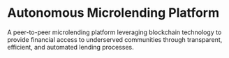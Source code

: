 # Autonomous Microlending Platform
 A peer-to-peer microlending platform leveraging blockchain technology to provide financial access to underserved communities through transparent, efficient, and automated lending processes.
